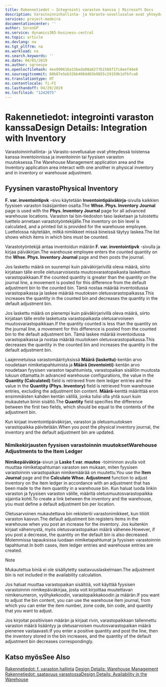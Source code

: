 ```yaml
---
title: Rakennetiedot – Integrointi varaston kanssa | Microsoft Docs
description: Varastoinninhallinta- ja Varasto-sovellusalue ovat yhteydessä toistensa kanssa inventoinnissa ja inventoinnin tai fyysisen varaston muutoksessa.
services: project-madeira
documentationcenter: ''
author: SorenGP
ms.service: dynamics365-business-central
ms.topic: article
ms.devlang: na
ms.tgt_pltfrm: na
ms.workload: na
ms.search.keywords: ''
ms.date: 04/01/2019
ms.author: sgroespe
ms.openlocfilehash: 4ee990616a15beda08a6277b1568f1fc8eef44e8
ms.sourcegitcommit: 60b87e5eb32bb408dd65b9855c29159b1dfbfca8
ms.translationtype: HT
ms.contentlocale: fi-FI
ms.lasthandoff: 04/29/2019
ms.locfileid: "1242075"
---
```

# <a name="design-details-integration-with-inventory"></a><span data-ttu-id="77e03-103">Rakennetiedot: integrointi varaston kanssa</span><span class="sxs-lookup"><span data-stu-id="77e03-103">Design Details: Integration with Inventory</span></span>
<span data-ttu-id="77e03-104">Varastoinninhallinta- ja Varasto-sovellusalue ovat yhteydessä toistensa kanssa inventoinnissa ja inventoinnin tai fyysisen varaston muutoksessa.</span><span class="sxs-lookup"><span data-stu-id="77e03-104">The Warehouse Management application area and the Inventory application area interact with one another in physical inventory and in inventory or warehouse adjustment.</span></span>  
  
## <a name="physical-inventory"></a><span data-ttu-id="77e03-105">Fyysinen varasto</span><span class="sxs-lookup"><span data-stu-id="77e03-105">Physical Inventory</span></span>  
 <span data-ttu-id="77e03-106">**F. var. inventointipvk** -sivu käytetään **Inventointipäiväkirja**-sivulla kaikkien fyysisen varaston lisäsijaintien osalta.</span><span class="sxs-lookup"><span data-stu-id="77e03-106">The **Whse. Phys. Inventory Journal** page is used with the **Phys. Inventory Journal** page for all advanced warehouse locations.</span></span> <span data-ttu-id="77e03-107">Varaston tai bin-tiedoston taso lasketaan ja tulostettu luettelo annetaan varastotyöntekijälle.</span><span class="sxs-lookup"><span data-stu-id="77e03-107">The inventory on bin level is calculated, and a printed list is provided for the warehouse employee.</span></span> <span data-ttu-id="77e03-108">Luettelossa näytetään, mitkä nimikkeet missä bineissä täytyy laskea.</span><span class="sxs-lookup"><span data-stu-id="77e03-108">The list shows which items in which bins must be counted.</span></span>  
  
 <span data-ttu-id="77e03-109">Varastotyöntekijä antaa inventoidun määrän **F. var. inventointipvk** -sivulla ja kirjaa päiväkirjan.</span><span class="sxs-lookup"><span data-stu-id="77e03-109">The warehouse employee enters the counted quantity on the **Whse. Phys. Inventory Journal** page and then posts the journal.</span></span>  
  
 <span data-ttu-id="77e03-110">Jos laskettu määrä on suurempi kuin päiväkirjarivillä oleva määrä, siirto kirjataan tälle erolle oletusarvoisesta muutosvarastopaikasta laskettuun varastopaikkaan.</span><span class="sxs-lookup"><span data-stu-id="77e03-110">If the counted quantity is greater than the quantity on the journal line, a movement is posted for this difference from the default adjustment bin to the counted bin.</span></span> <span data-ttu-id="77e03-111">Tämä nostaa määrää inventoidussa varastopaikassa ja laskee määrää muutoksen oletusvarastopaikassa.</span><span class="sxs-lookup"><span data-stu-id="77e03-111">This increases the quantity in the counted bin and decreases the quantity in the default adjustment bin.</span></span>  
  
 <span data-ttu-id="77e03-112">Jos laskettu määrä on pienempi kuin päiväkirjarivillä oleva määrä, siirto kirjataan tälle erolle lasketusta varastopaikasta oletusarvoiseen muutosvarastopaikkaan.</span><span class="sxs-lookup"><span data-stu-id="77e03-112">If the quantity counted is less than the quantity on the journal line, a movement for this difference is posted from the counted bin to the default adjustment bin.</span></span> <span data-ttu-id="77e03-113">Tämä laskee määrää inventoidussa varastopaikassa ja nostaa määrää muutoksen oletusvarastopaikassa.</span><span class="sxs-lookup"><span data-stu-id="77e03-113">This decreases the quantity in the counted bin and increases the quantity in the default adjustment bin.</span></span>  
  
 <span data-ttu-id="77e03-114">Laajennetuissa varastomäärityksissä **Määrä (laskettu)**-kentän arvo noudetaan nimiketapahtumista ja **Määrä (inventointi)**-kentän arvo noudetaan fyysisen varaston tapahtumista, varastopaikan sisällön muutosta lukuun ottamatta.</span><span class="sxs-lookup"><span data-stu-id="77e03-114">In advanced warehouse configurations, the value in the **Quantity (Calculated)** field is retrieved from item ledger entries and the value in the **Quantity (Phys. Inventory)** field is retrieved from warehouse entries, excluding the adjustment bin content.</span></span> <span data-ttu-id="77e03-115">**Määrä**-kenttä määrittää eron ensimmäisten kahden kentän välillä, jonka tulisi olla yhtä suuri kuin mukautetun binin sisältö.</span><span class="sxs-lookup"><span data-stu-id="77e03-115">The **Quantity** field specifies the difference between the first two fields, which should be equal to the contents of the adjustment bin.</span></span>  
  
 <span data-ttu-id="77e03-116">Kun kirjaat inventointipäiväkirjan, varaston ja oletusmuutoksen varastopaikka päivitetään.</span><span class="sxs-lookup"><span data-stu-id="77e03-116">When you post the physical inventory journal, the inventory and the default adjustment bin are updated.</span></span>  
  
### <a name="warehouse-adjustments-to-the-item-ledger"></a><span data-ttu-id="77e03-117">Nimikekirjausten fyysisen varastoinnin muutokset</span><span class="sxs-lookup"><span data-stu-id="77e03-117">Warehouse Adjustments to the Item Ledger</span></span>  
 <span data-ttu-id="77e03-118">**Nimikepäiväkirja**-sivun ja **Laske f.var. muutos** -toiminnon avulla voit muuttaa nimiketapahtuman varaston sen mukaan, miten fyysisen varastoinnin varastopaikan nimikemäärää on muutettu.</span><span class="sxs-lookup"><span data-stu-id="77e03-118">You use the **Item Journal** page and the **Calculate Whse. Adjustment** function to adjust inventory on the item ledger in accordance with an adjustment that has been made to the item quantity in a warehouse bin.</span></span> <span data-ttu-id="77e03-119">Kun haluat luoda linkin varaston ja fyysisen varaston välille, määritä oletusmuutosvarastopaikka sijaintia kohti.</span><span class="sxs-lookup"><span data-stu-id="77e03-119">To create a link between the inventory and the warehouse, you must define a default adjustment bin per location.</span></span>  
  
 <span data-ttu-id="77e03-120">Oletusarvoinen mukautettava bin rekisteröi varastonimikkeet, kun tiliöit varaston kasvun.</span><span class="sxs-lookup"><span data-stu-id="77e03-120">The default adjustment bin registers items in the warehouse when you post an increase for the inventory.</span></span> <span data-ttu-id="77e03-121">Jos kuitenkin kirjaat vähennystä, myös oletusvarastopaikan määrä vähenee.</span><span class="sxs-lookup"><span data-stu-id="77e03-121">However, if you post a decrease, the quantity on the default bin is also decreased.</span></span> <span data-ttu-id="77e03-122">Molemmissa tapauksissa luodaan nimiketapahtumat ja fyysisen varastoinnin tapahtumat.</span><span class="sxs-lookup"><span data-stu-id="77e03-122">In both cases, item ledger entries and warehouse entries are created.</span></span>  
  
> [!NOTE]  
>  <span data-ttu-id="77e03-123">Mukautettua biniä ei ole sisällytetty saatavuuslaskelmaan.</span><span class="sxs-lookup"><span data-stu-id="77e03-123">The adjustment bin is not included in the availability calculation.</span></span>  
  
 <span data-ttu-id="77e03-124">Jos haluat muuttaa varastopaikan sisältöä, voit käyttää fyysisen varastoinnin nimikepäiväkirjaa, josta voit kirjoittaa muutettavan nimikenumeron, vyöhykekoodin, varastopaikkakoodin ja määrän.</span><span class="sxs-lookup"><span data-stu-id="77e03-124">If you want to adjust the bin content, you can use the warehouse item journal, from which you can enter the item number, zone code, bin code, and quantity that you want to adjust.</span></span>  
  
 <span data-ttu-id="77e03-125">Jos kirjoitat positiivisen määrän ja kirjaat rivin, varastopaikkaan tallennettu varaston määrä lisääntyy ja oletusarvoisen muutosvarastopaikan määrä pienenee vastaavasti.</span><span class="sxs-lookup"><span data-stu-id="77e03-125">If you enter a positive quantity and post the line, then the inventory stored in the bin increases, and the quantity of the default adjustment bin decreases correspondingly.</span></span>  
  
## <a name="see-also"></a><span data-ttu-id="77e03-126">Katso myös</span><span class="sxs-lookup"><span data-stu-id="77e03-126">See Also</span></span>  
 <span data-ttu-id="77e03-127">[Rakennetiedot: f. varaston hallinta](design-details-warehouse-management.md) </span><span class="sxs-lookup"><span data-stu-id="77e03-127">[Design Details: Warehouse Management](design-details-warehouse-management.md) </span></span>  
 [<span data-ttu-id="77e03-128">Rakennetiedot: saatavuus varastossa</span><span class="sxs-lookup"><span data-stu-id="77e03-128">Design Details: Availability in the Warehouse</span></span>](design-details-availability-in-the-warehouse.md)